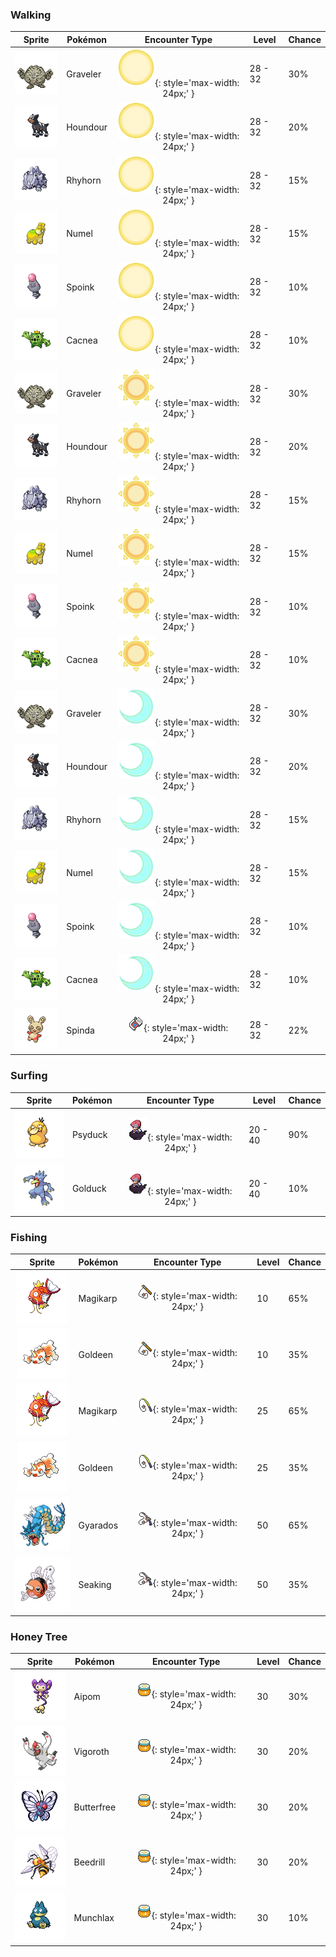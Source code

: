 ### Walking

| Sprite | Pokémon | Encounter Type | Level | Chance |
|:------:|---------|:--------------:|-------|--------|
| ![Graveler](../../assets/sprites/graveler/front.gif "Graveler") | Graveler | ![Morning](../../assets/encounter_types/morning.png "Morning"){: style='max-width: 24px;' } | 28 - 32 | 30% |
| ![Houndour](../../assets/sprites/houndour/front.gif "Houndour") | Houndour | ![Morning](../../assets/encounter_types/morning.png "Morning"){: style='max-width: 24px;' } | 28 - 32 | 20% |
| ![Rhyhorn](../../assets/sprites/rhyhorn/front.gif "Rhyhorn") | Rhyhorn | ![Morning](../../assets/encounter_types/morning.png "Morning"){: style='max-width: 24px;' } | 28 - 32 | 15% |
| ![Numel](../../assets/sprites/numel/front.gif "Numel") | Numel | ![Morning](../../assets/encounter_types/morning.png "Morning"){: style='max-width: 24px;' } | 28 - 32 | 15% |
| ![Spoink](../../assets/sprites/spoink/front.gif "Spoink") | Spoink | ![Morning](../../assets/encounter_types/morning.png "Morning"){: style='max-width: 24px;' } | 28 - 32 | 10% |
| ![Cacnea](../../assets/sprites/cacnea/front.gif "Cacnea") | Cacnea | ![Morning](../../assets/encounter_types/morning.png "Morning"){: style='max-width: 24px;' } | 28 - 32 | 10% |
| ![Graveler](../../assets/sprites/graveler/front.gif "Graveler") | Graveler | ![Day](../../assets/encounter_types/day.png "Day"){: style='max-width: 24px;' } | 28 - 32 | 30% |
| ![Houndour](../../assets/sprites/houndour/front.gif "Houndour") | Houndour | ![Day](../../assets/encounter_types/day.png "Day"){: style='max-width: 24px;' } | 28 - 32 | 20% |
| ![Rhyhorn](../../assets/sprites/rhyhorn/front.gif "Rhyhorn") | Rhyhorn | ![Day](../../assets/encounter_types/day.png "Day"){: style='max-width: 24px;' } | 28 - 32 | 15% |
| ![Numel](../../assets/sprites/numel/front.gif "Numel") | Numel | ![Day](../../assets/encounter_types/day.png "Day"){: style='max-width: 24px;' } | 28 - 32 | 15% |
| ![Spoink](../../assets/sprites/spoink/front.gif "Spoink") | Spoink | ![Day](../../assets/encounter_types/day.png "Day"){: style='max-width: 24px;' } | 28 - 32 | 10% |
| ![Cacnea](../../assets/sprites/cacnea/front.gif "Cacnea") | Cacnea | ![Day](../../assets/encounter_types/day.png "Day"){: style='max-width: 24px;' } | 28 - 32 | 10% |
| ![Graveler](../../assets/sprites/graveler/front.gif "Graveler") | Graveler | ![Night](../../assets/encounter_types/night.png "Night"){: style='max-width: 24px;' } | 28 - 32 | 30% |
| ![Houndour](../../assets/sprites/houndour/front.gif "Houndour") | Houndour | ![Night](../../assets/encounter_types/night.png "Night"){: style='max-width: 24px;' } | 28 - 32 | 20% |
| ![Rhyhorn](../../assets/sprites/rhyhorn/front.gif "Rhyhorn") | Rhyhorn | ![Night](../../assets/encounter_types/night.png "Night"){: style='max-width: 24px;' } | 28 - 32 | 15% |
| ![Numel](../../assets/sprites/numel/front.gif "Numel") | Numel | ![Night](../../assets/encounter_types/night.png "Night"){: style='max-width: 24px;' } | 28 - 32 | 15% |
| ![Spoink](../../assets/sprites/spoink/front.gif "Spoink") | Spoink | ![Night](../../assets/encounter_types/night.png "Night"){: style='max-width: 24px;' } | 28 - 32 | 10% |
| ![Cacnea](../../assets/sprites/cacnea/front.gif "Cacnea") | Cacnea | ![Night](../../assets/encounter_types/night.png "Night"){: style='max-width: 24px;' } | 28 - 32 | 10% |
| ![Spinda](../../assets/sprites/spinda/front.gif "Spinda") | Spinda | ![Poké Radar](../../assets/encounter_types/poke_radar.png "Poké Radar"){: style='max-width: 24px;' } | 28 - 32 | 22% |

### Surfing

| Sprite | Pokémon | Encounter Type | Level | Chance |
|:------:|---------|:--------------:|-------|--------|
| ![Psyduck](../../assets/sprites/psyduck/front.gif "Psyduck") | Psyduck | ![Surf](../../assets/encounter_types/surf.png "Surf"){: style='max-width: 24px;' } | 20 - 40 | 90% |
| ![Golduck](../../assets/sprites/golduck/front.gif "Golduck") | Golduck | ![Surf](../../assets/encounter_types/surf.png "Surf"){: style='max-width: 24px;' } | 20 - 40 | 10% |

### Fishing

| Sprite | Pokémon | Encounter Type | Level | Chance |
|:------:|---------|:--------------:|-------|--------|
| ![Magikarp](../../assets/sprites/magikarp/front.gif "Magikarp") | Magikarp | ![Old Rod](../../assets/encounter_types/old_rod.png "Old Rod"){: style='max-width: 24px;' } | 10 | 65% |
| ![Goldeen](../../assets/sprites/goldeen/front.gif "Goldeen") | Goldeen | ![Old Rod](../../assets/encounter_types/old_rod.png "Old Rod"){: style='max-width: 24px;' } | 10 | 35% |
| ![Magikarp](../../assets/sprites/magikarp/front.gif "Magikarp") | Magikarp | ![Good Rod](../../assets/encounter_types/good_rod.png "Good Rod"){: style='max-width: 24px;' } | 25 | 65% |
| ![Goldeen](../../assets/sprites/goldeen/front.gif "Goldeen") | Goldeen | ![Good Rod](../../assets/encounter_types/good_rod.png "Good Rod"){: style='max-width: 24px;' } | 25 | 35% |
| ![Gyarados](../../assets/sprites/gyarados/front.gif "Gyarados") | Gyarados | ![Super Rod](../../assets/encounter_types/super_rod.png "Super Rod"){: style='max-width: 24px;' } | 50 | 65% |
| ![Seaking](../../assets/sprites/seaking/front.gif "Seaking") | Seaking | ![Super Rod](../../assets/encounter_types/super_rod.png "Super Rod"){: style='max-width: 24px;' } | 50 | 35% |

### Honey Tree

| Sprite | Pokémon | Encounter Type | Level | Chance |
|:------:|---------|:--------------:|-------|--------|
| ![Aipom](../../assets/sprites/aipom/front.gif "Aipom") | Aipom | ![Honey Tree](../../assets/encounter_types/honey_tree.png "Honey Tree"){: style='max-width: 24px;' } | 30 | 30% |
| ![Vigoroth](../../assets/sprites/vigoroth/front.gif "Vigoroth") | Vigoroth | ![Honey Tree](../../assets/encounter_types/honey_tree.png "Honey Tree"){: style='max-width: 24px;' } | 30 | 20% |
| ![Butterfree](../../assets/sprites/butterfree/front.gif "Butterfree") | Butterfree | ![Honey Tree](../../assets/encounter_types/honey_tree.png "Honey Tree"){: style='max-width: 24px;' } | 30 | 20% |
| ![Beedrill](../../assets/sprites/beedrill/front.gif "Beedrill") | Beedrill | ![Honey Tree](../../assets/encounter_types/honey_tree.png "Honey Tree"){: style='max-width: 24px;' } | 30 | 20% |
| ![Munchlax](../../assets/sprites/munchlax/front.gif "Munchlax") | Munchlax | ![Honey Tree](../../assets/encounter_types/honey_tree.png "Honey Tree"){: style='max-width: 24px;' } | 30 | 10% |

